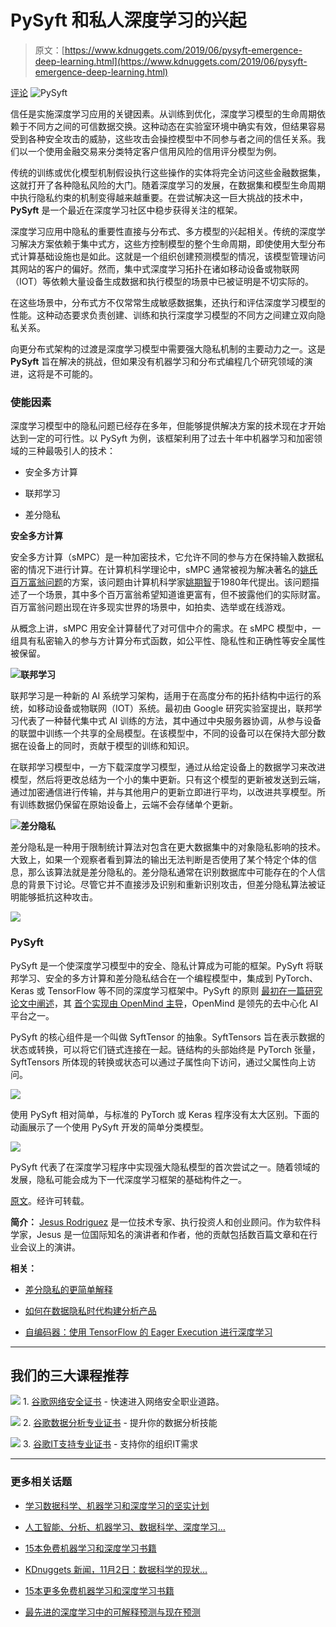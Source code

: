 # PySyft 和私人深度学习的兴起

> 原文：[https://www.kdnuggets.com/2019/06/pysyft-emergence-deep-learning.html](https://www.kdnuggets.com/2019/06/pysyft-emergence-deep-learning.html)

[评论](#comments) ![PySyft](../Images/19a013be7146faf28c0fd9eb45ccbf33.png)

信任是实施深度学习应用的关键因素。从训练到优化，深度学习模型的生命周期依赖于不同方之间的可信数据交换。这种动态在实验室环境中确实有效，但结果容易受到各种安全攻击的威胁，这些攻击会操控模型中不同参与者之间的信任关系。我们以一个使用金融交易来分类特定客户信用风险的信用评分模型为例。

传统的训练或优化模型机制假设执行这些操作的实体将完全访问这些金融数据集，这就打开了各种隐私风险的大门。随着深度学习的发展，在数据集和模型生命周期中执行隐私约束的机制变得越来越重要。在尝试解决这一巨大挑战的技术中，**PySyft** 是一个最近在深度学习社区中稳步获得关注的框架。

深度学习应用中隐私的重要性直接与分布式、多方模型的兴起相关。传统的深度学习解决方案依赖于集中式方，这些方控制模型的整个生命周期，即使使用大型分布式计算基础设施也是如此。这就是一个组织创建预测模型的情况，该模型管理访问其网站的客户的偏好。然而，集中式深度学习拓扑在诸如移动设备或物联网（IOT）等依赖大量设备生成数据和执行模型的场景中已被证明是不切实际的。

在这些场景中，分布式方不仅常常生成敏感数据集，还执行和评估深度学习模型的性能。这种动态要求负责创建、训练和执行深度学习模型的不同方之间建立双向隐私关系。

向更分布式架构的过渡是深度学习模型中需要强大隐私机制的主要动力之一。这是**PySyft** 旨在解决的挑战，但如果没有机器学习和分布式编程几个研究领域的演进，这将是不可能的。

### 使能因素

深度学习模型中的隐私问题已经存在多年，但能够提供解决方案的技术现在才开始达到一定的可行性。以 PySyft 为例，该框架利用了过去十年中机器学习和加密领域的三种最吸引人的技术：

+   安全多方计算

+   联邦学习

+   差分隐私

**安全多方计算**

安全多方计算（sMPC）是一种加密技术，它允许不同的参与方在保持输入数据私密的情况下进行计算。在计算机科学理论中，sMPC 通常被视为解决著名的[姚氏百万富翁问题](https://en.wikipedia.org/wiki/Yao%27s_Millionaires%27_Problem)的方案，该问题由计算机科学家[姚期智](https://en.wikipedia.org/wiki/Andrew_Yao)于1980年代提出。该问题描述了一个场景，其中多个百万富翁希望知道谁更富有，但不披露他们的实际财富。百万富翁问题出现在许多现实世界的场景中，如拍卖、选举或在线游戏。

从概念上讲，sMPC 用安全计算替代了对可信中介的需求。在 sMPC 模型中，一组具有私密输入的参与方计算分布式函数，如公平性、隐私性和正确性等安全属性被保留。

![](../Images/a4e038cf411cef1c38f033b41b4c6849.png)**联邦学习**

联邦学习是一种新的 AI 系统学习架构，适用于在高度分布的拓扑结构中运行的系统，如移动设备或物联网（IOT）系统。最初由 Google 研究实验室提出，联邦学习代表了一种替代集中式 AI 训练的方法，其中通过中央服务器协调，从参与设备的联盟中训练一个共享的全局模型。在该模型中，不同的设备可以在保持大部分数据在设备上的同时，贡献于模型的训练和知识。

在联邦学习模型中，一方下载深度学习模型，通过从给定设备上的数据学习来改进模型，然后将更改总结为一个小的集中更新。只有这个模型的更新被发送到云端，通过加密通信进行传输，并与其他用户的更新立即进行平均，以改进共享模型。所有训练数据仍保留在原始设备上，云端不会存储单个更新。

![](../Images/4d5cc87e9c4c7f85a2d5ce7a2d0b285d.png)**差分隐私**

差分隐私是一种用于限制统计算法对包含在更大数据集中的对象隐私影响的技术。大致上，如果一个观察者看到算法的输出无法判断是否使用了某个特定个体的信息，那么该算法就是差分隐私的。差分隐私通常在识别数据库中可能存在的个人信息的背景下讨论。尽管它并不直接涉及识别和重新识别攻击，但差分隐私算法被证明能够抵抗这种攻击。

![](../Images/83abfb2e14682928adc6af8750c87806.png)

### PySyft

PySyft 是一个使深度学习模型中的安全、隐私计算成为可能的框架。PySyft 将联邦学习、安全的多方计算和差分隐私结合在一个编程模型中，集成到 PyTorch、Keras 或 TensorFlow 等不同的深度学习框架中。PySyft 的原则 [最初在一篇研究论文中阐述](https://arxiv.org/abs/1811.04017)，其 [首个实现由 OpenMind 主导](https://github.com/OpenMined/PySyft)，OpenMind 是领先的去中心化 AI 平台之一。

PySyft 的核心组件是一个叫做 SyftTensor 的抽象。SyftTensors 旨在表示数据的状态或转换，可以将它们链式连接在一起。链结构的头部始终是 PyTorch 张量，SyftTensors 所体现的转换或状态可以通过子属性向下访问，通过父属性向上访问。

![](../Images/1b700fddfc2eeb5a0996c1432beedf52.png)

使用 PySyft 相对简单，与标准的 PyTorch 或 Keras 程序没有太大区别。下面的动画展示了一个使用 PySyft 开发的简单分类模型。

![](../Images/fab6753f72210ae5283f6886f15a4229.png)

PySyft 代表了在深度学习程序中实现强大隐私模型的首次尝试之一。随着领域的发展，隐私可能会成为下一代深度学习框架的基础构件之一。

[原文](https://towardsdatascience.com/pysyft-and-the-emergence-of-private-deep-learning-a2d169bb1d0b)。经许可转载。

**简介：** [Jesus Rodriguez](https://www.linkedin.com/in/jesusmrv/) 是一位技术专家、执行投资人和创业顾问。作为软件科学家，Jesus 是一位国际知名的演讲者和作者，他的贡献包括数百篇文章和在行业会议上的演讲。

**相关：**

+   [差分隐私的更简单解释](https://www.kdnuggets.com/2015/11/simpler-explanation-differential-privacy.html)

+   [如何在数据隐私时代构建分析产品](/2018/05/analytic-products-data-privacy.html)

+   [自编码器：使用 TensorFlow 的 Eager Execution 进行深度学习](/2019/05/autoencoders-deep-learning-with-tensorflows-eager-execution.html)

* * *

## 我们的三大课程推荐

![](../Images/0244c01ba9267c002ef39d4907e0b8fb.png) 1\. [谷歌网络安全证书](https://www.kdnuggets.com/google-cybersecurity) - 快速进入网络安全职业道路。

![](../Images/e225c49c3c91745821c8c0368bf04711.png) 2\. [谷歌数据分析专业证书](https://www.kdnuggets.com/google-data-analytics) - 提升你的数据分析技能

![](../Images/0244c01ba9267c002ef39d4907e0b8fb.png) 3\. [谷歌IT支持专业证书](https://www.kdnuggets.com/google-itsupport) - 支持你的组织IT需求

* * *

### 更多相关话题

+   [学习数据科学、机器学习和深度学习的坚实计划](https://www.kdnuggets.com/2023/01/mwiti-solid-plan-learning-data-science-machine-learning-deep-learning.html)

+   [人工智能、分析、机器学习、数据科学、深度学习…](https://www.kdnuggets.com/2021/12/developments-predictions-ai-machine-learning-data-science-research.html)

+   [15本免费机器学习和深度学习书籍](https://www.kdnuggets.com/2022/10/15-free-machine-learning-deep-learning-books.html)

+   [KDnuggets 新闻，11月2日：数据科学的现状…](https://www.kdnuggets.com/2022/n43.html)

+   [15本更多免费机器学习和深度学习书籍](https://www.kdnuggets.com/2022/11/15-free-machine-learning-deep-learning-books.html)

+   [最先进的深度学习中的可解释预测与现在预测](https://www.kdnuggets.com/2021/12/sota-explainable-forecasting-and-nowcasting.html)
